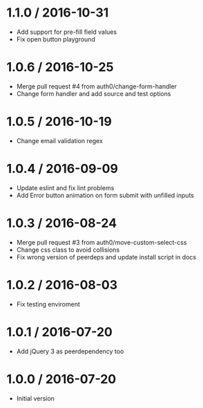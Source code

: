 
1.1.0 / 2016-10-31
==================

  * Add support for pre-fill field values
  * Fix open button playground

1.0.6 / 2016-10-25
==================

  * Merge pull request #4 from auth0/change-form-handler
  * Change form handler and add source and test options

1.0.5 / 2016-10-19
==================

  * Change email validation regex

1.0.4 / 2016-09-09
==================

  * Update eslint and fix lint problems
  * Add Error button animation on form submit with unfilled inputs

1.0.3 / 2016-08-24
==================

  * Merge pull request #3 from auth0/move-custom-select-css
  * Change css class to avoid collisions
  * Fix wrong version of peerdeps and update install script in docs

1.0.2 / 2016-08-03
==================

  * Fix testing enviroment

1.0.1 / 2016-07-20
==================

  * Add jQuery 3 as peerdependency too

1.0.0 / 2016-07-20
===================

  * Initial version
